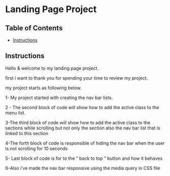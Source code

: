# Landing Page Project

## Table of Contents

* [Instructions](#instructions)

## Instructions


Hello & welcome to my landing page project. 

first i want to thank you for spending your time to review my project. 

my project starts as following below. 

1- My project started with creating the nav bar lists. 

2 - The second block of code will show how to add the active class to the menu list.

3-The third block of code will show how to add the active class to the sections while scrolling but not only the section also the nav bar list that is linked to this section 

4-The forth  block of code is responsible of hiding the nav bar when the user is not scrolling for 10 seconds 

5- Last block of code is for to the “ back to top “ button and how it behaves 

6-Also i’ve made the nav bar responsive using the media query in CSS file 



